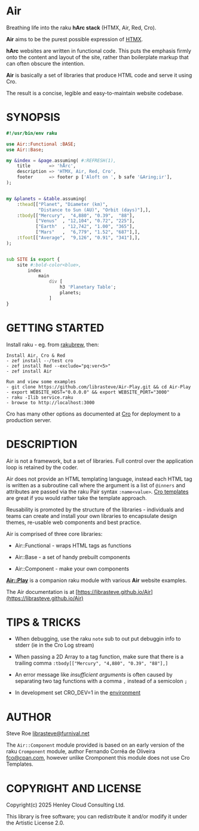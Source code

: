 Air
===

Breathing life into the raku **hArc stack** (HTMX, Air, Red, Cro).

**Air** aims to be the purest possible expression of [HTMX](https://htmx.org).

**hArc** websites are written in functional code. This puts the emphasis firmly onto the content and layout of the site, rather than boilerplate markup that can often obscure the intention.

**Air** is basically a set of libraries that produce HTML code and serve it using Cro.

The result is a concise, legible and easy-to-maintain website codebase.

SYNOPSIS
========

```raku
#!/usr/bin/env raku

use Air::Functional :BASE;
use Air::Base;

my &index = &page.assuming( #:REFRESH(1),
    title       => 'hÅrc',
    description => 'HTMX, Air, Red, Cro',
    footer      => footer p ['Aloft on ', b safe '&Aring;ir'],
);


my &planets = &table.assuming(
    :thead[["Planet", "Diameter (km)",
            "Distance to Sun (AU)", "Orbit (days)"],],
    :tbody[["Mercury",  "4,880", "0.39",  "88"],
           ["Venus"  , "12,104", "0.72", "225"],
           ["Earth"  , "12,742", "1.00", "365"],
           ["Mars"   ,  "6,779", "1.52", "687"],],
    :tfoot[["Average",  "9,126", "0.91", "341"],],
);


sub SITE is export {
    site #:bold-color<blue>,
        index
            main
                div [
                    h3 'Planetary Table';
                    planets;
                ]
}
```

GETTING STARTED
===============

Install raku - eg. from [rakubrew](https://rakubrew.org), then:

    Install Air, Cro & Red
    - zef install --/test cro
    - zef install Red --exclude="pq:ver<5>"
    - zef install Air

    Run and view some examples
    - git clone https://github.com/librasteve/Air-Play.git && cd Air-Play
    - export WEBSITE_HOST="0.0.0.0" && export WEBSITE_PORT="3000"
    - raku -Ilib service.raku
    - browse to http://localhost:3000

Cro has many other options as documented at [Cro](https://cro.raku.org) for deployment to a production server.

DESCRIPTION
===========

Air is not a framework, but a set of libraries. Full control over the application loop is retained by the coder.

Air does not provide an HTML templating language, instead each HTML tag is written as a subroutine call where the argument is a list of `@inners` and attributes are passed via the raku Pair syntax `:name<value>`. [Cro templates](https://cro.raku.org/docs/reference/cro-webapp-template-syntax) are great if you would rather take the template approach.

Reusability is promoted by the structure of the libraries - individuals and teams can create and install your own libraries to encapsulate design themes, re-usable web components and best practice.

Air is comprised of three core libraries:

  * Air::Functional - wraps HTML tags as functions

  * Air::Base - a set of handy prebuilt components

  * Air::Component - make your own components

**[Air::Play](https://raku.land/zef:librasteve/Air::Play)** is a companion raku module with various **Air** website examples.

The Air documentation is at [https://librasteve.github.io/Air](https://librasteve.github.io/Air)

TIPS & TRICKS
=============

  * When debugging, use the raku `note` sub to out put debuggin info to stderr (ie in the Cro Log stream)

  * When passing a 2D Array to a tag function, make sure that there is a trailing comma `:tbody[["Mercury", "4,880", "0.39", "88"],]`

  * An error message like *insufficient arguments* is often caused by separating two tag functions with a comma `,` instead of a semicolon `;`

  * In development set CRO_DEV=1 in the [environment](https://cro.services/docs/reference/cro-webapp-template#Template_auto-reload)

AUTHOR
======

Steve Roe <librasteve@furnival.net>

The `Air::Component` module provided is based on an early version of the raku `Cromponent` module, author Fernando Corrêa de Oliveira <fco@cpan.com>, however unlike Cromponent this module does not use Cro Templates.

COPYRIGHT AND LICENSE
=====================

Copyright(c) 2025 Henley Cloud Consulting Ltd.

This library is free software; you can redistribute it and/or modify it under the Artistic License 2.0.

